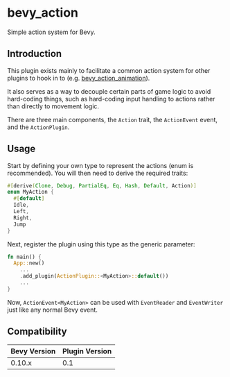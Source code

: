 # bevy_action

Simple action system for Bevy.

## Introduction

This plugin exists mainly to facilitate a common action system for other plugins to hook in to (e.g. [bevy_action_animation](https://github.com/undersquire/bevy_action_animation)).

It also serves as a way to decouple certain parts of game logic to avoid hard-coding things, such as hard-coding input handling to actions rather than directly to movement logic.

There are three main components, the `Action` trait, the `ActionEvent` event, and the `ActionPlugin`.

## Usage

Start by defining your own type to represent the actions (enum is recommended).
You will then need to derive the required traits:

```rs
#[derive(Clone, Debug, PartialEq, Eq, Hash, Default, Action)]
enum MyAction {
  #[default]
  Idle,
  Left,
  Right,
  Jump
}
```

Next, register the plugin using this type as the generic parameter:

```rs
fn main() {
  App::new()
    ...
    .add_plugin(ActionPlugin::<MyAction>::default())
    ...
}
```

Now, `ActionEvent<MyAction>` can be used with `EventReader` and `EventWriter` just like any normal Bevy event.

## Compatibility

 **Bevy Version** | **Plugin Version**
---|---
0.10.x | 0.1
